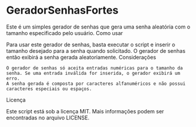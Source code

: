 # GeradorSenhasFortes

Este é um simples gerador de senhas que gera uma senha aleatória com o tamanho especificado pelo usuário.
Como usar

Para usar este gerador de senhas, basta executar o script e inserir o tamanho desejado para a senha quando solicitado. O gerador de senhas então exibirá a senha gerada aleatoriamente.
Considerações

    O gerador de senhas só aceita entradas numéricas para o tamanho da senha. Se uma entrada inválida for inserida, o gerador exibirá um erro.
    A senha gerada é composta por caracteres alfanuméricos e não possui caracteres especiais ou espaços.

Licença

Este script está sob a licença MIT. Mais informações podem ser encontradas no arquivo LICENSE.
